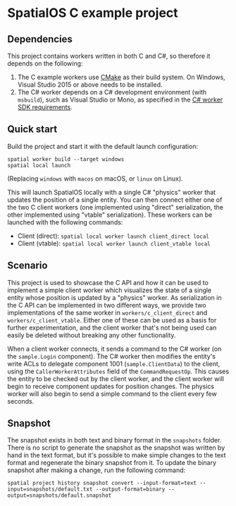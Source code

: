 # SpatialOS C example project

## Dependencies

This project contains workers written in both C and C#, so therefore it depends on the following:

1. The C example workers use [CMake](https://cmake.org/download/) as their build system. On Windows, Visual Studio 2015 or above needs to be installed.
1. The C# worker depends on a C# development environment (with `msbuild`), such as Visual Studio or Mono, as specified in the [C# worker SDK requirements](https://docs.improbable.io/reference/latest/csharpsdk/setting-up).

## Quick start

Build the project and start it with the default launch configuration:

```
spatial worker build --target windows
spatial local launch
```

(Replacing `windows` with `macos` on macOS, or `linux` on Linux).

This will launch SpatialOS locally with a single C# "physics" worker that updates the position of
a single entity. You can then connect either one of the two C client workers (one implemented using
"direct" serialization, the other implemented using "vtable" serialization). These workers can be
launched with the following commands:

* Client (direct): `spatial local worker launch client_direct local`
* Client (vtable): `spatial local worker launch client_vtable local`

## Scenario

This project is used to showcase the C API and how it can be used to implement a simple client
worker which visualizes the state of a single entity whose position is updated by a "physics"
worker. As serialization in the C API can be implemented in two different ways, we provide two
implementations of the same worker in `workers/c_client_direct` and `workers/c_client_vtable`.
Either one of these can be used as a basis for further experimentation, and the client worker that's
not being used can easily be deleted without breaking any other functionality.

When a client worker connects, it sends a command to the C# worker (on the `sample.Login` component).
The C# worker then modifies the entity's write ACLs to delegate component 1001 (`sample.ClientData`)
to the client, using the `CallerWorkerAttributes` field of the `CommandRequestOp`. This causes the
entity to be checked out by the client worker, and the client worker will begin to receive component
updates for position changes. The physics worker will also begin to send a simple command to the
client every few seconds.

## Snapshot

The snapshot exists in both text and binary format in the `snapshots` folder. There is no script
to generate the snapshot as the snapshot was written by hand in the text format, but it's possible
to make simple changes to the text format and regenerate the binary snapshot from it. To update the
binary snapshot after making a change, run the following command:

```
spatial project history snapshot convert --input-format=text --input=snapshots/default.txt --output-format=binary --output=snapshots/default.snapshot
```
